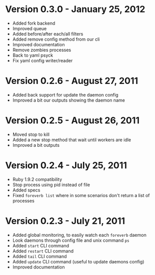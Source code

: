 # Version 0.3.0 - January 25, 2012

* Added fork backend
* Improved queue
* Added before/after each/all filters
* Added remove config method from our cli
* Improved documentation
* Remove zombies processes
* Back to yaml psyck
* Fix yaml config writer/reader

# Version 0.2.6 - August 27, 2011

* Added back support for update the daemon config
* Improved a bit our outputs showing the daemon name

# Version 0.2.5 - August 26, 2011

* Moved stop to kill
* Added a new stop method that wait until workers are idle
* Improved a bit outputs

# Version 0.2.4 - July 25, 2011

* Ruby 1.9.2 compatibility
* Stop process using pid instead of file
* Added specs
* Fixed `foreverb list` where in some scenarios don't return a list of processes

# Version 0.2.3 - July 21, 2011

* Added global monitoring, to easily watch each `foreverb` daemon
* Look daemons through config file and unix command `ps`
* Added `start` CLI command
* Added `restart` CLI command
* Added `tail` CLI command
* Added `update` CLI command (useful to update daemons config)
* Improved documentation
